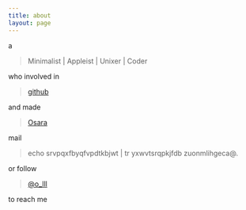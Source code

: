 ```yaml
---
title: about
layout: page
---
```


a

> Minimalist \| Appleist \| Unixer \| Coder

who involved in 

> [github](https://github.com/waynezhang)

and made

> [Osara](https://osara.lhzhang.com)

mail 

> echo srvpqxfbyqfvpdtkbjwt \| tr yxwvtsrqpkjfdb zuonmlihgeca@.

or follow 

> [@o_lll](https://twitter.com/#!/o_lll)

to reach me